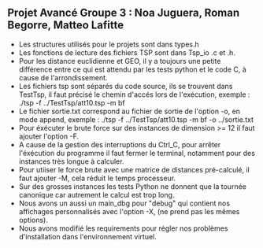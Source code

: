 ## Projet Avancé Groupe 3 : Noa Juguera, Roman Begorre, Matteo Lafitte

* Les structures utilisés pour le projets sont dans types.h
* Les fonctions de lecture des fichiers TSP sont dans Tsp_io .c et .h.
* Pour les distance euclidienne et GEO, il y a toujours une petite différence entre ce qui est attendu par les tests python et le code C, à cause de l'arrondissement.
* Les fichiers tsp sont séparés du code source, ils se trouvent dans TestTsp, il faut précisé le chemin d'accés lors de l'exécution, exemple : ./tsp -f ../TestTsp/att10.tsp -m bf
* Le fichier sortie.txt correspond au fichier de sortie de l'option -o, en mode append, exemple : ./tsp -f ../TestTsp/att10.tsp -m bf -o ../sortie.txt
* Pour éxécuter le brute force sur des instances de dimension >= 12 il faut ajouter l'option -F.
* A cause de la gestion des interruptions du Ctrl_C, pour arrêter l'éxécution du programme il faut fermer le terminal, notamment pour des instances très longue à calculer.
* Pour utiiser le force brute avec une matrice de distances pré-calculé, il faut ajouter -M, cela réduit le temps processeur.
* Sur des grosses instances les tests Python ne donnent que la tournée canonique car autrement le calcul est trop long.
* Nous avons un aussi un main_dbg pour "debug" qui contient nos affichages personnalisés avec l'option -X, (ne prend pas les mêmes options).
* Nous avons modifié les requirements pour régler nos problèmes d'installation dans l'environnement virtuel.
